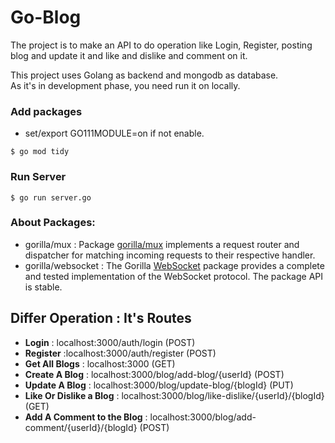 # Go-Blog

The project is to make an API to do operation like Login, Register, posting blog and update it and like and dislike and comment on it.


This project uses Golang as backend and mongodb as database.
<br />
As it's in development phase, you need run it on locally.
<br />

### Add packages 
- set/export GO111MODULE=on if not enable.
```
$ go mod tidy
```

### Run Server
```
$ go run server.go
```

### About Packages:
- gorilla/mux : Package [gorilla/mux](https://github.com/gorilla/mux) implements a request router and dispatcher for matching incoming requests to their respective handler.
- gorilla/websocket : The Gorilla [WebSocket](https://github.com/gorilla/websocket) package provides a complete and tested implementation of the WebSocket protocol. The package API is stable.

## Differ Operation : It's Routes
* **Login** : localhost:3000/auth/login (POST)
* **Register** :localhost:3000/auth/register (POST)
* **Get All Blogs** : localhost:3000 (GET)
* **Create A Blog** : localhost:3000/blog/add-blog/{userId} (POST)
* **Update A Blog** : localhost:3000/blog/update-blog/{blogId} (PUT)
* **Like Or Dislike a Blog** : localhost:3000/blog/like-dislike/{userId}/{blogId} (GET)
* **Add A Comment to the Blog** : localhost:3000/blog/add-comment/{userId}/{blogId} (POST)



